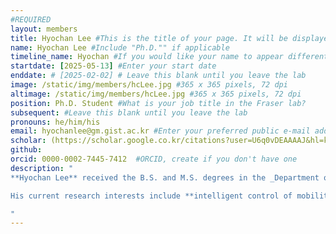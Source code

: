 ```yaml
---
#REQUIRED
layout: members
title: Hyochan Lee #This is the title of your page. It will be displayed in the navigation bar and on the page itself.
name: Hyochan Lee #Include "Ph.D."" if applicable
timeline_name: Hyochan #If you would like your name to appear differently on the Lab timeline, fill out this line.
startdate: [2025-05-13] #Enter your start date
enddate: # [2025-02-02] # Leave this blank until you leave the lab
image: /static/img/members/hcLee.jpg #365 x 365 pixels, 72 dpi
altimage: /static/img/members/hcLee.jpg #365 x 365 pixels, 72 dpi
position: Ph.D. Student #What is your job title in the Fraser lab?
subsequent: #Leave this blank until you leave the lab
pronouns: he/him/his
email: hyochanlee@gm.gist.ac.kr #Enter your preferred public e-mail address
scholar: (https://scholar.google.co.kr/citations?user=U6q0vDEAAAAJ&hl=ko)  #Google Scholar User ID, create if you don't have one
github: 
orcid: 0000-0002-7445-7412  #ORCID, create if you don't have one
description: "
**Hyochan Lee** received the B.S. and M.S. degrees in the _Department of Creative Convergence Engineering_ from [**Hanbat National University**](https://www.hanbat.ac.kr/eng/index.do), Daejeon, South Korea, in 2023 and 2024, respectively. He is currently pursuing the Ph.D. degree in the _Graduate School of Mobility_ at the [**Korea Advanced Institute of Science and Technology (KAIST)**](https://www.kaist.ac.kr/en/), Daejeon, South Korea.

His current research interests include **intelligent control of mobility systems** using **reinforcement learning** and **deep learning**, **tracking control of electromechanical systems**, and the development of advanced control theories such as **nonlinear adaptive control**, **optimal control**, and **learning-based control**.

"
---
```

